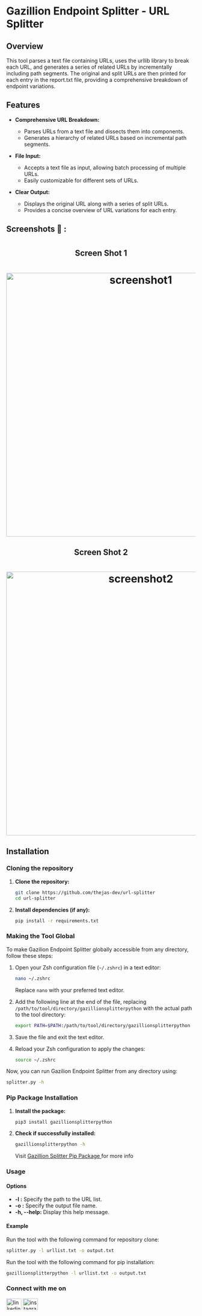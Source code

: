 # Gazillion Endpoint Splitter - URL Splitter

## Overview
This tool parses a text file containing URLs, uses the urllib library to break each URL, and generates a series of related URLs by incrementally including path segments. The original and split URLs are then printed for each entry in the report.txt file, providing a comprehensive breakdown of endpoint variations.


## Features
- **Comprehensive URL Breakdown:**
  - Parses URLs from a text file and dissects them into components.
  - Generates a hierarchy of related URLs based on incremental path segments.

- **File Input:**
  - Accepts a text file as input, allowing batch processing of multiple URLs.
  - Easily customizable for different sets of URLs.

- **Clear Output:**
  - Displays the original URL along with a series of split URLs.
  - Provides a concise overview of URL variations for each entry.

## Screenshots 📸 :
<h1 align="center">
  <h2 align="center">Screen Shot 1</h2>
  <h1 align="center"><img align="center" src="https://ik.imagekit.io/d3kzbpbila/thejashari_OBF3ya4mk" width="700px" alt="screenshot1"></h1>
  <h2 align="center">Screen Shot 2</h2>
 <h1 align="center"> <img align="center" src="https://ik.imagekit.io/d3kzbpbila/thejashari_sscL1Lt9i" width="700px" alt="screenshot2"></h1>


## Installation
### Cloning the repository
1. **Clone the repository:**
    ```bash
    git clone https://github.com/thejas-dev/url-splitter
    cd url-splitter
    ```
    
2. **Install dependencies (if any):**
    ```bash
    pip install -r requirements.txt
    ```

### Making the Tool Global

To make Gazilion Endpoint Splitter globally accessible from any directory, follow these steps:

1. Open your Zsh configuration file (`~/.zshrc`) in a text editor:
    ```bash
    nano ~/.zshrc
    ```
    Replace `nano` with your preferred text editor.

2. Add the following line at the end of the file, replacing `/path/to/tool/directory/gazillionsplitterpython` with the actual path to the tool directory:
    ```bash
    export PATH=$PATH:/path/to/tool/directory/gazillionsplitterpython
    ```

3. Save the file and exit the text editor.

4. Reload your Zsh configuration to apply the changes:
    ```bash
    source ~/.zshrc
    ```

Now, you can run Gazilion Endpoint Splitter from any directory using:
```bash
splitter.py -h
```

### Pip Package Installation
1. **Install the package:**
    ```bash
    pip3 install gazillionsplitterpython
    ```
    
2. **Check if successfully installed:**
    ```bash
    gazillionsplitterpython -h
    ```
    Visit <a href="https://pypi.org/project/gazillionsplitterpython/">Gazillion Splitter Pip Package </a> for more info


### Usage

#### Options
- **-l <url-list>:** Specify the path to the URL list.
- **-o <outputFile>:** Specify the output file name.
- **-h, --help:** Display this help message.

#### Example
Run the tool with the following command for repository clone:
```bash
splitter.py -l urllist.txt -o output.txt
```
Run the tool with the following command for pip installation:
```bash
gazillionsplitterpython -l urllist.txt -o output.txt
```

### Connect with me on
<a href="https://www.linkedin.com/in/thejashari/" target="blank"><img align="center" src="https://raw.githubusercontent.com/rahuldkjain/github-profile-readme-generator/master/src/images/icons/Social/linked-in-alt.svg" alt="linkedin" height="30" width="40" /></a>
<a href="https://instagram.com/nuthejashari" target="blank"><img align="center" src="https://raw.githubusercontent.com/rahuldkjain/github-profile-readme-generator/master/src/images/icons/Social/instagram.svg" alt="instagram" height="30" width="40" /></a>
